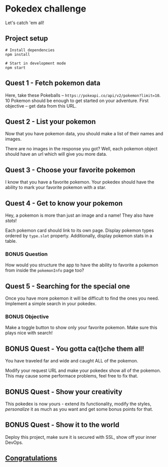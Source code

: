 # Pokedex challenge

Let's catch 'em all!

## Project setup
```
# Install dependencies
npm install

# Start in development mode
npm start
```

## Quest 1 - Fetch pokemon data

Here, take these Pokeballs – `https://pokeapi.co/api/v2/pokemon?limit=10`. 10 Pokemon should be enough to get started on your adventure. First objective – get data from this URL.

## Quest 2 - List your pokemon

Now that you have pokemon data, you should make a list of their names and images.

There are no images in the response you got? Well, each pokemon object should have an url which will give you more data.

## Quest 3 - Choose your favorite pokemon

I know that you have a favorite pokemon. Your pokedex should have the ability to mark your favorite pokemon with a star.

## Quest 4 - Get to know your pokemon

Hey, a pokemon is more than just an image and a name! They also have _stats_!

Each pokemon card should link to its own page. Display pokemon types ordered by `type.slot` property. Additionally, display pokemon stats in a table.

### BONUS Question

How would you structure the app to have the ability to favorite a pokemon from inside the `pokemonInfo` page too?

## Quest 5 - Searching for the special one

Once you have more pokemon it will be difficult to find the ones you need. Implement a simple search in your pokedex.

### BONUS Objective

Make a toggle button to show only your favorite pokemon. Make sure this plays nice with search!

## BONUS Quest - You gotta ca(t)che them all!

You have traveled far and wide and caught ALL of the pokemon.

Modify your request URL and make your pokedex show all of the pokemon. This may cause some performace problems, feel free to fix that.

## BONUS Quest - Show your creativity

This pokedex is now yours - extend its functionality, modify the styles, _personalize_ it as much as you want and get some bonus points for that.

## BONUS Quest - Show it to the world

Deploy this project, make sure it is secured with SSL, show off your inner DevOps.

## [Congratulations](https://www.youtube.com/watch?v=oyFQVZ2h0V8)